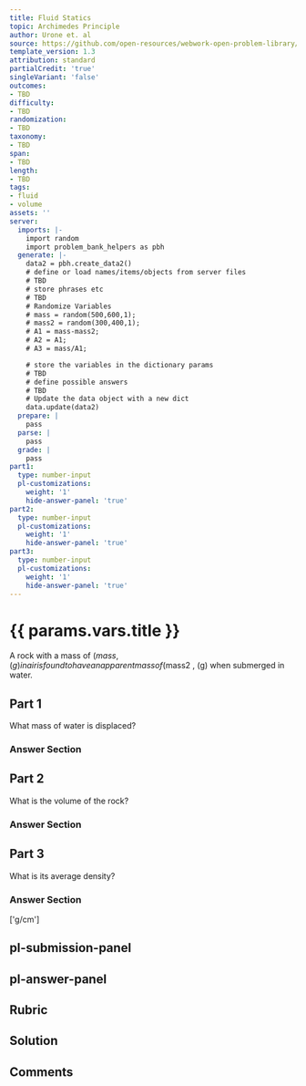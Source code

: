 ```yaml
---
title: Fluid Statics
topic: Archimedes Principle
author: Urone et. al
source: https://github.com/open-resources/webwork-open-problem-library/tree/master/Contrib/BrockPhysics/College_Physics_Urone/11.Fluid_Statics/NU_U17-11-07-006.pg
template_version: 1.3
attribution: standard
partialCredit: 'true'
singleVariant: 'false'
outcomes:
- TBD
difficulty:
- TBD
randomization:
- TBD
taxonomy:
- TBD
span:
- TBD
length:
- TBD
tags:
- fluid
- volume
assets: ''
server:
  imports: |-
    import random
    import problem_bank_helpers as pbh
  generate: |-
    data2 = pbh.create_data2()
    # define or load names/items/objects from server files
    # TBD
    # store phrases etc
    # TBD
    # Randomize Variables
    # mass = random(500,600,1);
    # mass2 = random(300,400,1);
    # A1 = mass-mass2;
    # A2 = A1;
    # A3 = mass/A1;

    # store the variables in the dictionary params
    # TBD
    # define possible answers
    # TBD
    # Update the data object with a new dict
    data.update(data2)
  prepare: |
    pass
  parse: |
    pass
  grade: |
    pass
part1:
  type: number-input
  pl-customizations:
    weight: '1'
    hide-answer-panel: 'true'
part2:
  type: number-input
  pl-customizations:
    weight: '1'
    hide-answer-panel: 'true'
part3:
  type: number-input
  pl-customizations:
    weight: '1'
    hide-answer-panel: 'true'
---
```


# {{ params.vars.title }} 


A rock with a mass of ($mass , (g) in air is found to have an apparent mass of ($mass2 , (g) when submerged in water.

## Part 1 
What mass of water is displaced? 


 ### Answer Section

## Part 2 
What is the volume of the rock? 


 ### Answer Section

## Part 3 
What is its average density? 


 ### Answer Section
['g/cm']

## pl-submission-panel 


## pl-answer-panel 


## Rubric 


## Solution 


## Comments 



